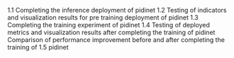1.1 Completing the inference deployment of pidinet
1.2 Testing of indicators and visualization results for pre training deployment of pidinet
1.3 Completing the training experiment of pidinet
1.4 Testing of deployed metrics and visualization results after completing the training of pidinet
Comparison of performance improvement before and after completing the training of 1.5 pidinet
